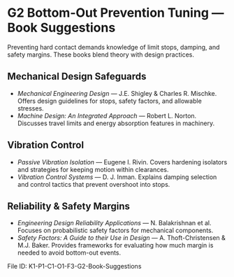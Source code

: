 # G2 Bottom-Out Prevention Tuning — Book Suggestions

Preventing hard contact demands knowledge of limit stops, damping, and safety margins. These books blend theory with design practices.

## Mechanical Design Safeguards
- *Mechanical Engineering Design* — J.E. Shigley & Charles R. Mischke. Offers design guidelines for stops, safety factors, and allowable stresses.
- *Machine Design: An Integrated Approach* — Robert L. Norton. Discusses travel limits and energy absorption features in machinery.

## Vibration Control
- *Passive Vibration Isolation* — Eugene I. Rivin. Covers hardening isolators and strategies for keeping motion within clearances.
- *Vibration Control Systems* — D. J. Inman. Explains damping selection and control tactics that prevent overshoot into stops.

## Reliability & Safety Margins
- *Engineering Design Reliability Applications* — N. Balakrishnan et al. Focuses on probabilistic safety factors for mechanical components.
- *Safety Factors: A Guide to their Use in Design* — A. Thoft-Christensen & M.J. Baker. Provides frameworks for evaluating how much margin is needed to avoid bottom-out events.

File ID: K1-P1-C1-O1-F3-G2-Book-Suggestions
